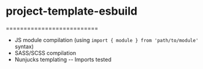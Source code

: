# project-template-esbuild
==========================

- JS module compilation (using `import { module } from 'path/to/module'` syntax)
- SASS/SCSS compilation
- Nunjucks templating
-- Imports tested
